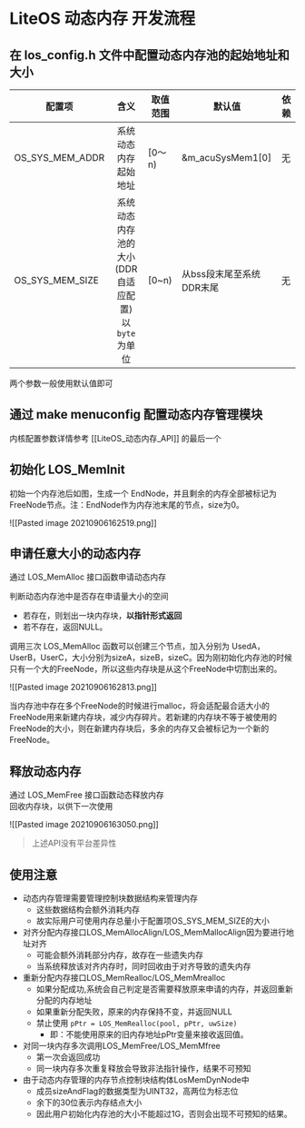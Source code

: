 # LiteOS 动态内存 开发流程
## 在 los_config.h 文件中配置动态内存池的起始地址和大小
| 配置项          |                             含义                              | 取值范围 | 默认值                   | 依赖 |
| --------------- |:-------------------------------------------------------------:| -------- | ------------------------ | ---- |
| OS_SYS_MEM_ADDR |                     系统动态内存起始地址                      | \[0～n)  | &m_acuSysMem1\[0]        | 无   |
| OS_SYS_MEM_SIZE | 系统动态内存池的大小</br>(DDR自适应配置)</br>以 `byte` 为单位 | \[0~n)   | 从bss段末尾至系统DDR末尾 | 无   |

两个参数一般使用默认值即可

## 通过 make menuconfig 配置动态内存管理模块
内核配置参数详情参考 [[LiteOS_动态内存_API]] 的最后一个


## 初始化 LOS_MemInit
初始一个内存池后如图，生成一个 EndNode，并且剩余的内存全部被标记为FreeNode节点。注：EndNode作为内存池末尾的节点，size为0。

![[Pasted image 20210906162519.png]]

## 申请任意大小的动态内存
通过 LOS_MemAlloc 接口函数申请动态内存  

判断动态内存池中是否存在申请量大小的空间
+ 若存在，则划出一块内存块，**以指针形式返回**
+ 若不存在，返回NULL。

调用三次 LOS_MemAlloc 函数可以创建三个节点，加入分别为 UsedA，UserB，UserC，大小分别为sizeA，sizeB，sizeC。因为刚初始化内存池的时候只有一个大的FreeNode，所以这些内存块是从这个FreeNode中切割出来的。

![[Pasted image 20210906162813.png]]

当内存池中存在多个FreeNode的时候进行malloc，将会适配最合适大小的FreeNode用来新建内存块，减少内存碎片。若新建的内存块不等于被使用的FreeNode的大小，则在新建内存块后，多余的内存又会被标记为一个新的FreeNode。

## 释放动态内存 
通过 LOS_MemFree 接口函数动态释放内存  
回收内存块，以供下一次使用

![[Pasted image 20210906163050.png]]


> 上述API没有平台差异性


## 使用注意  
+ 动态内存管理需要管理控制块数据结构来管理内存
	+ 这些数据结构会额外消耗内存
	+ 故实际用户可使用内存总量小于配置项OS_SYS_MEM_SIZE的大小
+ 对齐分配内存接口LOS_MemAllocAlign/LOS_MemMallocAlign因为要进行地址对齐
	+ 可能会额外消耗部分内存，故存在一些遗失内存
	+ 当系统释放该对齐内存时，同时回收由于对齐导致的遗失内存 
+ 重新分配内存接口LOS_MemRealloc/LOS_MemMrealloc
	+ 如果分配成功,系统会自己判定是否需要释放原来申请的内存，并返回重新分配的内存地址
	+ 如果重新分配失败，原来的内存保持不变，并返回NULL
	+ 禁止使用 `pPtr = LOS_MemRealloc(pool, pPtr, uwSize)`
		+ 即：不能使用原来的旧内存地址pPtr变量来接收返回值。
+ 对同一块内存多次调用LOS_MemFree/LOS_MemMfree
	+ 第一次会返回成功
	+ 同一块内存多次重复释放会导致非法指针操作，结果不可预知
+ 由于动态内存管理的内存节点控制块结构体LosMemDynNode中
	+ 成员sizeAndFlag的数据类型为UINT32，高两位为标志位
	+ 余下的30位表示内存结点大小
	+ 因此用户初始化内存池的大小不能超过1G，否则会出现不可预知的结果。

